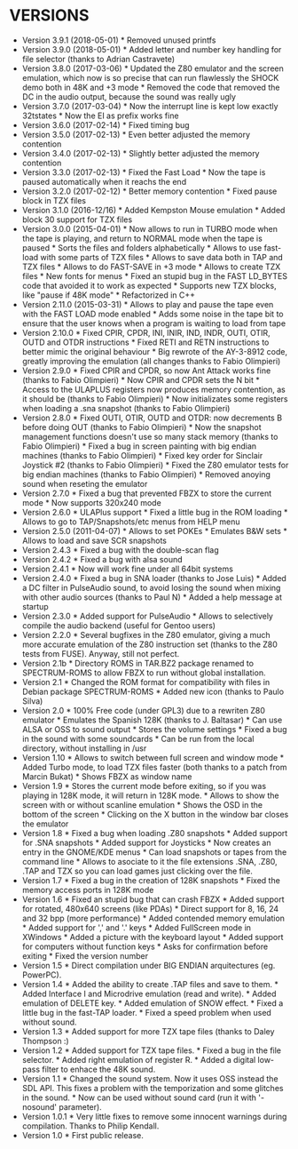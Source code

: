 # VERSIONS #

* Version 3.9.1 (2018-05-01)
       * Removed unused printfs
* Version 3.9.0 (2018-05-01)
       * Added letter and number key handling for file selector (thanks to Adrian Castravete)
* Version 3.8.0 (2017-03-06)
       * Updated the Z80 emulator and the screen emulation, which now is so precise that can run flawlessly the SHOCK demo both in 48K and +3 mode
       * Removed the code that removed the DC in the audio output, because the sound was really ugly
* Version 3.7.0 (2017-03-04)
       * Now the interrupt line is kept low exactly 32tstates
       * Now the EI as prefix works fine
* Version 3.6.0 (2017-02-14)
       * Fixed timing bug
* Version 3.5.0 (2017-02-13)
       * Even better adjusted the memory contention
* Version 3.4.0 (2017-02-13)
       * Slightly better adjusted the memory contention
* Version 3.3.0 (2017-02-13)
       * Fixed the Fast Load
       * Now the tape is paused automatically when it reachs the end
* Version 3.2.0 (2017-02-12)
       * Better memory contention
       * Fixed pause block in TZX files
* Version 3.1.0 (2016-12/16)
       * Added Kempston Mouse emulation
       * Added block 30 support for TZX files
* Version 3.0.0 (2015-04-01)
       * Now allows to run in TURBO mode when the tape is playing, and return to NORMAL mode when the tape is paused
       * Sorts the files and folders alphabetically
       * Allows to use fast-load with some parts of TZX files
       * Allows to save data both in TAP and TZX files
       * Allows to do FAST-SAVE in +3 mode
       * Allows to create TZX files
       * New fonts for menus
       * Fixed an stupid bug in the FAST LD_BYTES code that avoided it to work as expected
       * Supports new TZX blocks, like "pause if 48K mode"
       * Refactorized in C++
* Version 2.11.0 (2015-03-31)
       * Allows to play and pause the tape even with the FAST LOAD mode enabled
       * Adds some noise in the tape bit to ensure that the user knows when a program is waiting to load from tape
* Version 2.10.0
       * Fixed CPIR, CPDR, INI, INIR, IND, INDR, OUTI, OTIR, OUTD and OTDR instructions
       * Fixed RETI and RETN instructions to better mimic the original behaviour
       * Big rewrote of the AY-3-8912 code, greatly improving the emulation
(all changes thanks to Fabio Olimpieri)
* Version 2.9.0
       * Fixed CPIR and CPDR, so now Ant Attack works fine (thanks to Fabio Olimpieri)
       * Now CPIR and CPDR sets the N bit
       * Access to the ULAPLUS registers now produces memory contention, as it should be (thanks to Fabio Olimpieri)
       * Now initializates some registers when loading a .sna snapshot (thanks to Fabio Olimpieri)
* Version 2.8.0
       * Fixed OUTI, OTIR, OUTD and OTDR: now decrements B before doing OUT (thanks to Fabio Olimpieri)
       * Now the snapshot management functions doesn't use so many stack memory (thanks to Fabio Olimpieri)
       * Fixed a bug in screen painting with big endian machines (thanks to Fabio Olimpieri)
       * Fixed key order for Sinclair Joystick #2 (thanks to Fabio Olimpieri)
       * Fixed the Z80 emulator tests for big endian machines (thanks to Fabio Olimpieri)
       * Removed anoying sound when reseting the emulator
* Version 2.7.0
       * Fixed a bug that prevented FBZX to store the current mode
       * Now supports 320x240 mode
* Version 2.6.0
       * ULAPlus support
       * Fixed a little bug in the ROM loading
       * Allows to go to TAP/Snapshots/etc menus from HELP menu
* Version 2.5.0 (2011-04-07)
       * Allows to set POKEs
       * Emulates B&W sets
       * Allows to load and save SCR snapshots
* Version 2.4.3
       * Fixed a bug with the double-scan flag
* Version 2.4.2
       * Fixed a bug with alsa sound
* Version 2.4.1
       * Now will work fine under all 64bit systems
* Version 2.4.0
       * Fixed a bug in SNA loader (thanks to Jose Luis)
       * Added a DC filter in PulseAudio sound, to avoid losing the sound when
mixing with other audio sources (thanks to Paul N)
       * Added a help message at startup
* Version 2.3.0
       * Added support for PulseAudio
       * Allows to selectively compile the audio backend (useful for Gentoo users)
* Version 2.2.0
       * Several bugfixes in the Z80 emulator, giving a much more accurate
emulation of the Z80 instruction set (thanks to the Z80 tests from
FUSE). Anyway, still not perfect.
* Version 2.1b
       * Directory ROMS in TAR.BZ2 package renamed to SPECTRUM-ROMS to allow FBZX
to run without global installation.
* Version 2.1
       * Changed the ROM format for compatibility with files in
Debian package SPECTRUM-ROMS
       * Added new icon (thanks to Paulo Silva)
* Version 2.0
       * 100% Free code (under GPL3) due to a rewriten Z80 emulator
       * Emulates the Spanish 128K (thanks to J. Baltasar)
       * Can use ALSA or OSS to sound output
       * Stores the volume settings
       * Fixed a bug in the sound with some soundcards
       * Can be run from the local directory, without installing in /usr
* Version 1.10
       * Allows to switch between full screen and window mode
       * Added Turbo mode, to load TZX files faster (both thanks to a patch
from Marcin Bukat)
       * Shows FBZX as window name
* Version 1.9
       * Stores the current mode before exiting, so if you was playing in 128K
mode, it will return in 128K mode.
       * Allows to show the screen with or without scanline emulation
       * Shows the OSD in the bottom of the screen
       * Clicking on the X button in the window bar closes the emulator
* Version 1.8
       * Fixed a bug when loading .Z80 snapshots
       * Added support for .SNA snapshots
       * Added support for Joysticks
       * Now creates an entry in the GNOME/KDE menus
       * Can load snapshots or tapes from the command line
       * Allows to asociate to it the file extensions .SNA, .Z80, .TAP and TZX so
you can load games just clicking over the file.
* Version 1.7
       * Fixed a bug in the creation of 128K snapshots
       * Fixed the memory access ports in 128K mode
* Version 1.6
       * Fixed an stupid bug that can crash FBZX
       * Added support for rotated, 480x640 screens (like PDAs)
       * Direct support for 8, 16, 24 and 32 bpp (more performance)
       * Added contended memory emulation
       * Added support for ',' and '.' keys
       * Added FullScreen mode in XWindows
       * Added a picture with the keyboard layout
       * Added support for computers without function keys
       * Asks for confirmation before exiting
       * Fixed the version number
* Version 1.5
       * Direct compilation under BIG ENDIAN arquitectures (eg. PowerPC).
* Version 1.4
       * Added the ability to create .TAP files and save to them.
       * Added Interface I and Microdrive emulation (read and write).
       * Added emulation of DELETE key.
       * Added emulation of SNOW effect.
       * Fixed a little bug in the fast-TAP loader.
       * Fixed a speed problem when used without sound.
* Version 1.3
       * Added support for more TZX tape files (thanks to Daley Thompson :)
* Version 1.2
       * Added support for TZX tape files.
       * Fixed a bug in the file selector.
       * Added right emulation of register R.
       * Added a digital low-pass filter to enhace the 48K sound.
* Version 1.1
       * Changed the sound system. Now it uses OSS instead the SDL API. This fixes a
problem with the temporization and some glitches in the sound.
       * Now can be used without sound card (run it with '-nosound' parameter).
* Version 1.0.1
       * Very little fixes to remove some innocent warnings during compilation. Thanks
to Philip Kendall.
* Version 1.0
       * First public release.
